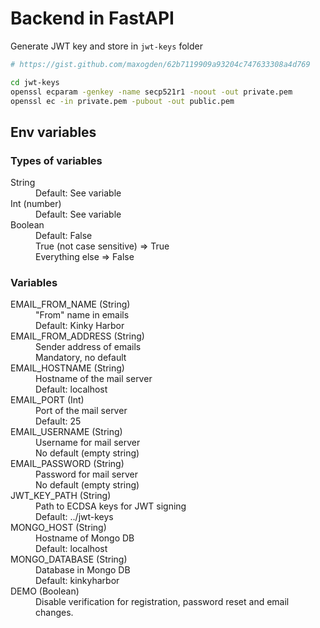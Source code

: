 # Backend in FastAPI

Generate JWT key and store in `jwt-keys` folder

```bash
# https://gist.github.com/maxogden/62b7119909a93204c747633308a4d769

cd jwt-keys
openssl ecparam -genkey -name secp521r1 -noout -out private.pem
openssl ec -in private.pem -pubout -out public.pem
```

## Env variables

### Types of variables

<dl>
  <dt>String</dt>
  <dd>Default: See variable</dd>

  <dt>Int (number)</dt>
  <dd>Default: See variable</dd>

  <dt>Boolean</dt>
  <dd>Default: False</dd>
  <dd>True (not case sensitive) => True</dd>
  <dd>Everything else => False</dd>
</dl>

### Variables

<dl>
  <dt>EMAIL_FROM_NAME (String)</dt>
  <dd>"From" name in emails</dd>
  <dd>Default: Kinky Harbor</dd>

  <dt>EMAIL_FROM_ADDRESS (String)</dt>
  <dd>Sender address of emails</dd>
  <dd>Mandatory, no default</dd>

  <dt>EMAIL_HOSTNAME (String)</dt>
  <dd>Hostname of the mail server</dd>
  <dd>Default: localhost</dd>

  <dt>EMAIL_PORT (Int)</dt>
  <dd>Port of the mail server</dd>
  <dd>Default: 25</dd>

  <dt>EMAIL_USERNAME (String)</dt>
  <dd>Username for mail server</dd>
  <dd>No default (empty string)</dd>

  <dt>EMAIL_PASSWORD (String)</dt>
  <dd>Password for mail server</dd>
  <dd>No default (empty string)</dd>

  <dt>JWT_KEY_PATH (String)</dt>
  <dd>Path to ECDSA keys for JWT signing</dd>
  <dd>Default: ../jwt-keys</dd>

  <dt>MONGO_HOST (String)</dt>
  <dd>Hostname of Mongo DB</dd>
  <dd>Default: localhost</dd>

  <dt>MONGO_DATABASE (String)</dt>
  <dd>Database in Mongo DB</dd>
  <dd>Default: kinkyharbor</dd>

  <dt>DEMO (Boolean)</dt>
  <dd>Disable verification for registration, password reset and email changes.</dd>
</dl>
